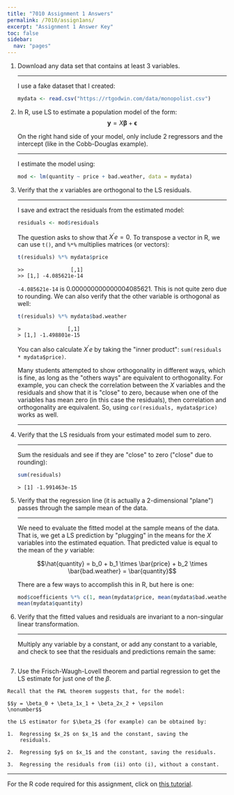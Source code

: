 ```yaml
---
title: "7010 Assignment 1 Answers"
permalink: /7010/assign1ans/
excerpt: "Assignment 1 Answer Key"
toc: false
sidebar:
  nav: "pages"
---
```


1.  Download any data set that contains at least 3 variables.

    ---
    I use a fake dataset that I created:
    ```r
    mydata <- read.csv("https://rtgodwin.com/data/monopolist.csv")
    ```    
2.  In R, use LS to estimate a population model of the form:
    $$\boldsymbol{y} = X\boldsymbol{\beta} + \boldsymbol{\epsilon}
    \nonumber$$

    On the right hand side of your model, only include 2 regressors and
    the intercept (like in the Cobb-Douglas example).

    ---
    I estimate the model using:
    ```r
    mod <- lm(quantity ~ price + bad.weather, data = mydata)
    ```
    
3.  Verify that the $x$ variables are orthogonal to the LS residuals.

    ---
    I save and extract the residuals from the estimated model:
    ```r
    residuals <- mod$residuals
    ```
    The question asks to show that $X^{\prime} e = 0$. To transpose a vector in R, we can use `t()`, and `%*%` multiplies matrices (or vectors):
    ```r
    t(residuals) %*% mydata$price
    ```
    ```
    >>               [,1]
    >> [1,] -4.085621e-14
    ```
    `-4.085621e-14` is 0.000000000000004085621. This is not quite zero due to rounding. We can also verify that the other variable is orthogonal as well:
    ```r
    t(residuals) %*% mydata$bad.weather
    ```
    ```
    >               [,1]
    > [1,] -1.498801e-15
    ```
    You can also calculate $X^{\prime} e$ by taking the "inner product": `sum(residuals * mydata$price)`.
    
    Many students attempted to show orthogonality in different ways, which is fine, as long as the "others ways" are equivalent to orthogonality. For example, you can check the correlation between the $X$ variables and the residuals and show that it is "close" to zero, because when one of the variables has mean zero (in this case the residuals), then correlation and orthogonality are equivalent. So, using `cor(residuals, mydata$price)` works as well.

    ---
4.  Verify that the LS residuals from your estimated model sum to zero.

    ---
    Sum the residuals and see if they are "close" to zero ("close" due to rounding):
    ```r
    sum(residuals)
    ```
    ```
    > [1] -1.991463e-15
    ```
            
5.  Verify that the regression line (it is actually a 2-dimensional
    "plane") passes through the sample mean of the data.

    ---
    We need to evaluate the fitted model at the sample means of the data. That is, we get a LS prediction by "plugging" in the means for the $X$ variables into the estimated equation. That predicted value is equal to the mean of the $y$ variable:
    
    $$\hat{quantity} = b_0 + b_1 \times \bar{price} + b_2 \times \bar{bad.weather} = \bar{quantity}$$

    There are a few ways to accomplish this in R, but here is one:
    ```r
    mod$coefficients %*% c(1, mean(mydata$price, mean(mydata$bad.weather))
    mean(mydata$quantity)
    ```

9.  Verify that the fitted values and residuals are invariant to a
    non-singular linear transformation.

    ---
    Multiply any variable by a constant, or add any constant to a variable, and check to see that the residuals and predictions remain the same:
    ```r
    

11.  Use the Frisch-Waugh-Lovell theorem and partial regression to get
    the LS estimate for just one of the $\beta$.

    Recall that the FWL theorem suggests that, for the model:

    $$y = \beta_0 + \beta_1x_1 + \beta_2x_2 + \epsilon
    \nonumber$$

    the LS estimator for $\beta_2$ (for example) can be obtained by:

    1.  Regressing $x_2$ on $x_1$ and the constant, saving the
        residuals.

    2.  Regressing $y$ on $x_1$ and the constant, saving the residuals.

    3.  Regressing the residuals from (ii) onto (i), without a constant.

------------------------------------------------------------------------

For the R code required for this assignment, click on [this
tutorial](http://home.cc.umanitoba.ca/~godwinrt/7010/assigntutorial1.html).
